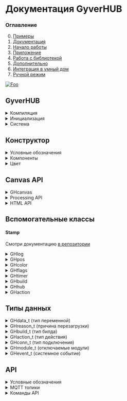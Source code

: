 # Документация GyverHUB
### Оглавление
0. [Примеры](https://github.com/GyverLibs/GyverHUB/tree/main/examples)
1. [Документация](https://github.com/GyverLibs/GyverHUB/wiki)
2. [Начало работы](https://github.com/GyverLibs/GyverHUB/wiki/2.-%D0%9D%D0%B0%D1%87%D0%B0%D0%BB%D0%BE-%D1%80%D0%B0%D0%B1%D0%BE%D1%82%D1%8B)
3. [Приложение](https://github.com/GyverLibs/GyverHUB/wiki/3.-%D0%9F%D1%80%D0%B8%D0%BB%D0%BE%D0%B6%D0%B5%D0%BD%D0%B8%D0%B5)
4. [Работа с библиотекой](https://github.com/GyverLibs/GyverHUB/wiki/4.-%D0%A0%D0%B0%D0%B1%D0%BE%D1%82%D0%B0-%D1%81-%D0%B1%D0%B8%D0%B1%D0%BB%D0%B8%D0%BE%D1%82%D0%B5%D0%BA%D0%BE%D0%B9)
5. [Дополнительно](https://github.com/GyverLibs/GyverHUB/wiki/5.-%D0%94%D0%BE%D0%BF%D0%BE%D0%BB%D0%BD%D0%B8%D1%82%D0%B5%D0%BB%D1%8C%D0%BD%D0%BE)
6. [Интеграция в умный дом](https://github.com/GyverLibs/GyverHUB/wiki/6.-%D0%98%D0%BD%D1%82%D0%B5%D0%B3%D1%80%D0%B0%D1%86%D0%B8%D1%8F-%D0%B2-%D1%83%D0%BC%D0%BD%D1%8B%D0%B9-%D0%B4%D0%BE%D0%BC)
7. [Ручной режим](https://github.com/GyverLibs/GyverHUB/wiki/7.-%D0%A0%D1%83%D1%87%D0%BD%D0%BE%D0%B9-%D1%80%D0%B5%D0%B6%D0%B8%D0%BC)

[![Foo](https://img.shields.io/badge/ENGLISH-VERSION-blueviolet.svg?style=flat-square)](https://github-com.translate.goog/GyverLibs/GyverHUB/wiki?_x_tr_sl=ru&_x_tr_tl=en)

## GyverHUB
<details>
<summary>Компиляция</summary>

#### Платформа
Библиотека определяет, на какой платформе компилируется. Для ESP8266/ESP32 предусмотрен отдельный флаг `GH_ESP_BUILD` (библиотека сама его поднимает), включюащий сетевые возможности в компиляцию. Для создания кросс-платформенного кода можно "прятать" 
код для ESPxx внутри условной конструкции:

```cpp
#ifdef GH_ESP_BUILD
// этот код будет компилироваться только для esp
#endif
```

#### Дефайны настроек
```cpp
// Вводятся до подключения библиотеки
#define ATOMIC_FS_UPDATE  // OTA обновление GZIP файлом
#define GH_ASYNC          // использовать ASYNC библиотеки

// включить сайт в память программы (не нужно загружать файлы в память)
#define GH_INCLUDE_PORTAL

// полное отключение модулей из программы
#define GH_NO_PORTAL    // открытие сайта из памяти esp
#define GH_NO_WS        // WebSocket
#define GH_NO_MQTT      // MQTT
#define GH_NO_FS        // работа с файлами (включая ОТА!)
#define GH_NO_OTA       // ОТА файлом с приложения
#define GH_NO_OTA_URL   // ОТА по URL
```

</details>

<details>
<summary>Инициализация</summary>

Иконки Font Awesome v5 Solid, бесплатный пак:
- [Список иконок](https://fontawesome.com/v5/cheatsheet/free/solid)
- [Поиск иконок](https://fontawesome.com/v5/search?o=r&m=free&s=solid)

> Вставлять САМ СИМВОЛ в "строку", например `""` , `""` , `""`

```cpp
GyverHUB;
GyverHUB(char* prefix);                                         // + префикс сети
GyverHUB(char* prefix, char* name);                             // + имя в списке устройств
GyverHUB(char* prefix, char* name, char* icon);                 // + иконка в списке устройств
GyverHUB(char* prefix, char* name, char* icon, uint32_t id);    // + вручную задать ID устройства
// примечание: id нужно обязательно задавать для отличных от ESP платформ (для esp генерируется автоматически)
```
</details>

<details>
<summary>Система</summary>

```cpp
// =================== CONFIG ==================
void config(char* nprefix, char* nname, char* nicon, uint32_t nid); // Аналог конструктора
void setVersion(char* v);   // установить версию прошивки для отображения в Info
void begin();               // запустить
void end();                 // остановить
bool tick();                // тикер, вызывать в loop

// ================== MODULES =================
// по умолчанию все модули включены
// модули, отвечающие за связь, нужно настраивать перед вызовом begin()!
void modules.set(uint16_t mods);    // включить модули
void modules.unset(uint16_t mods);  // выключить модули

// можно выбрать несколько модулей с разделителем | 
// modules.set(GH_MOD_DOWNLOAD | GH_MOD_UPLOAD | GH_MOD_INFO);
// modules.unset(GH_MOD_DOWNLOAD | GH_MOD_UPLOAD | GH_MOD_INFO);

bool modules.read(GHmodule_t mod);  // включен ли модуль
void modules.setAll();              // установить все
void modules.unsetAll();            // выключить все

// ==================== PIN ===================
void setPIN(uint32_t npin); // установить пин-код устройства (больше 1000, не может начинаться с 0)
uint32_t getPIN();          // прочитать пин-код

// =================== BUILD ==================
void onBuild(f);        // подключить сборщик интерфейса. Функция вида void f()
void refresh();         // обновить веб-интерфейс. Вызывать внутри обработчика build

// полные свойства
GHbuild getBuild();     // получить свойства текущего билда. Вызывать внутри обработчика build В САМОМ НАЧАЛЕ

// более простой доступ
bool buildRead();           // true - если билдер вызван для set или read операций
const char* actionName();   // вернёт имя компонента в текущем действии
const char* actionValue();  // вернёт значение компонента в текущем действии

// ================== STATUS ==================
void onEvent(f);           // подключить обработчик изменения статуса. Функция вида void f(GHevent_t event, GHconn_t conn)
bool running();             // вернёт true, если система запущена
bool focused();             // true - интерфейс устройства сейчас открыт на сайте или в приложении
bool focused(GHconn_t c);   // проверить фокус по указанному типу связи

// подключить функцию-обработчик перезагрузки. Будет вызвана перед перезагрузкой. Функция вида void f(GHreason_t r)
// только для ESPxx
void onReboot(f);

// =================== CLI ===================
void onCLI(f);          // подключить обработчик входящих сообщений с веб-консоли. Функция вида void f(String& s)
void print(String s);   // отправить текст в веб-консоль
void print(String s, uint32_t color);    // + цвет

// ================= NOTIFY ==================
void sendPush(String text);                     // отправить пуш-уведомление

void sendAlert(String text);                    // показать всплывающее окно

void sendNotice(String text);                   // отправить всплывающее уведомление
void sendNotice(String text, uint32_t color);   // + цвет

// ================= UPDATE ==================
void sendUpdate(String name, String value);     // отправить update вручную с указанием значения

// отправить update по имени компонента (значение будет прочитано в build)
// имена можно передать списком через запятую
// нельзя вызывать внутри build
void sendUpdate(String name);

// ================= CANVAS =================
void sendCanvas(const String& name, GHcanvas& cv);       // отправить холст
void sendCanvasBegin(const String& name, GHcanvas& cv);  // начать отправку холста
void sendCanvasEnd(GHcanvas& cv);                        // закончить отправку холста

// ================== MQTT ==================
// настроить MQTT (только TCP)
void setupMQTT(char* host, uint16_t port);
void setupMQTT(char* host, uint16_t port, char* login, const char* pass);
void setupMQTT(char* host, uint16_t port, char* login, const char* pass, uint8_t qos, bool retained);

void setupMQTT(IPAddress ip, uint16_t port);
void setupMQTT(IPAddress ip, uint16_t port, char* login, const char* pass);
void setupMQTT(IPAddress ip, uint16_t port, char* login, const char* pass, uint8_t qos, bool retained);
// для игнорирования login/pass нужно установить 0

bool online();      // MQTT подключен

void turnOn();      // отправить MQTT LWT команду на включение
void turnOff();     // отправить MQTT LWT команду на выключение

void sendGetAuto(bool v);       // автоматически отправлять новое состояние на get-топик при изменении через set (умолч. false)
void sendGet(String name, String value);    // отправить имя-значение на get-топик (MQTT)

// отправить значение по имени компонента на get-топик (MQTT) (значение будет прочитано в build)
// имена можно передать списком через запятую
// нельзя вызывать внутри build
void sendGet(String name);

// ============== MANUAL BUILD ==============
void onManual(f);                                   // подключить обработчик запроса при ручном соединении. Функция вида void f(String& s, GHconn_t conn, bool broadcast)
void parse(char* url, GHconn_t conn);               // парсить команду вида PREFIX/ID/HUB_ID/CMD/NAME=VALUE, указать тип подключения
void parse(char* url, char* var, GHconn_t conn);    // парсить команду вида PREFIX/ID/HUB_ID/CMD/NAME, value отдельно, указать тип подключения

// установить размер буфера строки для сборки интерфейса в режиме MANUAL
// 0 - интерфейс будет собран и отправлен цельной строкой, иначе пакет будет отправляться частями размером с буфер
void setBufferSize(uint16_t size);
```
</details>

## Конструктор
<details>
<summary>Условные обозначения</summary>

- `String` - для краткости под этим типом подразумевается `String`
    - `func("текст в кавычках");`  - строки const char*
    - `func(F("строка в flash"));` - строки, сохранённые в Flash памяти через F() - `F("строка")`
    - `String s; func(s);`         - String строки, объявленные выше
    - `func(String(123) + 456);`   - String строки, объявленные внутри (не рекомендуется)
- `FSTR` - для краткости под этим типом подразумевается `const __FlashStringHelper*`
    - `func(F("строка в flash"));` - строки, сохранённые в Flash памяти через F() - `F("строка")`
- `ИМЯ` - уникальное имя компонента. Строка в любом виде (оптимальнее всего - `F("строка")`)
- `НАЗВАНИЕ` - название блока (подпись). Строка в любом виде (оптимальнее всего - `F("строка")`). Чтобы полностью убрать название, нужно передать константу `GH_NO_LABEL`
- `ЦВЕТ` - цвет компонента типа `uint32_t` или `GHcolor`. Можно передать цвет из стандартного списка цветов `GH_RED`, `GH_BLUE`... (см. ниже)
- `void* var` - переменная *любого типа*, переданная в функцию по адресу. Компоненты сами изменяют значения переменных при действиях с приложения. Если автоматическое изменение не нужно - передай `0` вместо адреса.
- `ТИП` - тип "подключенной" в предыдущем аргументе переменной. Смотри типы `GHdata_t` ниже. Если переменная не передана (передан `0`), тип можно указать `GH_NULL`
- `...` - пропущенные функции, аргументы в них стоят "по умолчанию"

</details>

<details>
<summary>Компоненты</summary>

```cpp
// ========================== ВИДЖЕТ ==========================
void BeginWidgets();            // начать строку виджетов
void BeginWidgets(int высота);  // + указать минимальную высоту в px
void EndWidgets();              // завершить строку виджетов
void WidgetSize(int ширина);    // ширина следующего виджета

// ======================== ОФОРМЛЕНИЕ ========================
void Space();               // пустое место (в режиме виджетов - пустой виджет)
void Space(int высота);     // + настройка высоты в px
void Title(String text);    // заголовок

// ===================== ПАССИВНЫЙ ТЕКСТ ======================
// крупный цветной текст
// размер шрифта умолч. 40
void Label(ИМЯ);
...
void Label(ИМЯ, String текст, НАЗВАНИЕ, ЦВЕТ, int размер);

// дисплей. Для переноса строк используй символ '\n'
// к-во строк умолч. 2, размер шрифта умолч. 40
void Display(ИМЯ);
...
void Display(ИМЯ, String текст, НАЗВАНИЕ, ЦВЕТ, int строк, int размер);

// блок для HTML кода
void HTML(ИМЯ);
...
void HTML(ИМЯ, String текст, НАЗВАНИЕ);

// ========================== SCRIPT ===========================
// JavaScript код, будет исполнен в eval()
void JS(String код);

// ============================ LOG =============================
// вывод лога
void Log(ИМЯ, GHlog* log);
void Log(ИМЯ, GHlog* log, НАЗВАНИЕ);

// ========================= ИНДИКАЦИЯ ==========================
// светодиод
void LED(ИМЯ);
...
void LED(ИМЯ, bool value, НАЗВАНИЕ, String иконка);

// индикаторная шкала
// здесь текст - будет выведен после значения (например "°C")
void Gauge(ИМЯ);
...
void Gauge(ИМЯ, float value, String текст, НАЗВАНИЕ, float minv, float maxv, float step, uint32_t color);

// ======================== НАВИГАЦИЯ =========================
// вкладки, передать список пунктов через запятую
bool Tabs(ИМЯ, uint8_t* var, String список);
bool Tabs(ИМЯ, uint8_t* var, String список, НАЗВАНИЕ);
// ДОДЕЛАТЬ ЦВЕТ

// ========================== КНОПКИ ==========================
// кнопка с текстом
// размер_текста умолч. 22
bool Button(ИМЯ);
...
bool Button(ИМЯ, bool* var, НАЗВАНИЕ, ЦВЕТ, int размер_текста);

// кнопка с иконкой
// размер_текста умолч. 50
bool ButtonIcon(ИМЯ);
...
bool ButtonIcon(ИМЯ, bool* var, НАЗВАНИЕ, ЦВЕТ, int размер_текста);

// =========================== ВВОД ===========================
// ввод любых данных
// max - макс. символов
bool Input(ИМЯ);
...
bool Input(ИМЯ, void* var, ТИП, НАЗВАНИЕ, int max, ЦВЕТ);

// пароль
bool Pass(ИМЯ);
...
bool Pass(ИМЯ, void* var, ТИП, НАЗВАНИЕ, int max, ЦВЕТ);

// слайдер
// мин и макс умолч. 0 и 100, шаг умолч. 1
bool Slider(ИМЯ);
...
bool Slider(ИМЯ, void* var, ТИП, НАЗВАНИЕ, float min, float max, float step, ЦВЕТ);

// спиннер
// мин и макс умолч. 0 и 100, шаг умолч. 1
bool Spinner(ИМЯ);
...
bool Spinner(ИМЯ, void* var, ТИП, НАЗВАНИЕ, float min, float max, float step, ЦВЕТ);

// джойстик
// center - возвращать джойстик в центр [умолч. 1 - вкл]
// exp - значение по экспоненте [умолч. 0 - выкл]
bool Joystick(ИМЯ, GHpos* pos);
...
bool Joystick(ИМЯ, GHpos* pos, bool center, bool exp, НАЗВАНИЕ, ЦВЕТ);

// всплывающее окно ввода
// для активации отправь sendUpdate() с именем и пустой строкой или новым текстом для окна
bool Prompt(VSPTR name)
...
bool Prompt(VSPTR name, void* var, GHdata_t type, НАЗВАНИЕ);

// ======================== ВЫКЛЮЧАТЕЛИ ========================
// выключатель
bool Switch(ИМЯ);
...
bool Switch(ИМЯ, bool* var, НАЗВАНИЕ, ЦВЕТ);

// выключатель-иконка
bool SwitchIcon(ИМЯ);
...
bool SwitchIcon(ИМЯ, bool* var, НАЗВАНИЕ, String текст, ЦВЕТ);

// выключатель-текст
bool SwitchText(ИМЯ);
...
bool SwitchText(ИМЯ, bool* var, НАЗВАНИЕ, String текст, ЦВЕТ);

// всплывающее окно с кнопками ОК и ОТМЕНА
// для активации отправь sendUpdate() с именем и пустой строкой или новым текстом для окна
bool Confirm(VSPTR name);
...
bool Confirm(VSPTR name, bool* var, НАЗВАНИЕ);

// =========================== ВРЕМЯ ===========================
// ввод даты
bool Date(ИМЯ, Stamp* var);
...
bool Date(ИМЯ, Stamp* var, НАЗВАНИЕ, ЦВЕТ);

// ввод времени
bool Time(ИМЯ, Stamp* var);
...
bool Time(ИМЯ, Stamp* var, НАЗВАНИЕ, ЦВЕТ);

// ввод даты и времени
bool DateTime(ИМЯ, Stamp* var);
...
bool DateTime(ИМЯ, Stamp* var, НАЗВАНИЕ, ЦВЕТ);

// =========================== ВЫБОР ===========================
// выбор, передать список пунктов через запятую
bool Select(ИМЯ, uint8_t* var, String список);
...
bool Select(ИМЯ, uint8_t* var, String список, НАЗВАНИЕ, ЦВЕТ);

// флаги, передать список пунктов через запятую
bool Flags(ИМЯ, GHflags* var, String текст);
...
bool Flags(ИМЯ, GHflags* var, String текст, НАЗВАНИЕ, ЦВЕТ);

// цвет
bool Color(ИМЯ, GHcolor* var);
bool Color(ИМЯ, GHcolor* var, НАЗВАНИЕ);

// ========================== CANVAS ===========================
// размеры холста по умолч. 400x300px
// пустой холст
bool Canvas(ИМЯ);
...
bool Canvas(ИМЯ, ШИРИНА, ВЫСОТА, GHcanvas* cv, GHpos* pos, НАЗВАНИЕ);

// начать холст с рисунком
bool BeginCanvas(ИМЯ);
...
bool BeginCanvas(ИМЯ, ШИРИНА, ВЫСОТА, GHcanvas* cv, GHpos* pos, НАЗВАНИЕ);

// закончить холст с рисунком
void EndCanvas();

// =========================== DUMMY ===========================
// пустой компонент, не отображается в интерфейсе
// но может быть опрошен и установлен через MQTT и прямые запросы
bool Dummy(ИМЯ);
bool Dummy(ИМЯ, void* var, ТИП);
```
</details>

<details>
<summary>Цвет</summary>

```cpp
GH_RED      // 0xcb2839
GH_ORANGE   // 0xd55f30
GH_YELLOW   // 0xd69d27
GH_GREEN    // 0x37A93C
GH_MINT     // 0x25b18f
GH_AQUA     // 0x2ba1cd
GH_BLUE     // 0x297bcd
GH_VIOLET   // 0x825ae7
GH_PINK     // 0xc8589a
```
</details>

## Canvas API
<details>
<summary>GHcanvas</summary>

```cpp
void extBuffer(String* sptr);   // подключить внешний буфер
void clearBuffer();             // очистить буфер (внутренний)
void custom(String s);          // добавить строку кода на js
```
</details>

<details>
<summary>Processing API</summary>

https://processing.org/reference/
```cpp
// =============== BACKGROUND ===============
void clear();                           // очистить полотно
void background();                      // залить полотно установленным в fill() цветом
void background(uint32_t hex);          // залить полотно указанным цветом
void background(uint32_t hex, a);       // залить полотно указанным цветом + прозрачность 0-255

// ================== FILL ==================
void noFill();                          // отключить заливку (по умолч. вкл)
void fill(uint32_t hex);                // выбрать цвет заливки
void fill(uint32_t hex, uint8_t a);     // выбрать цвет заливки + прозрачность 0-255

// ================= STROKE =================
void noStroke();                        // отключить обводку (по умолч. вкл)
void stroke(uint32_t hex);              // выбрать цвет обводки
void stroke(uint32_t hex, uint8_t a);   // выбрать цвет обводки + прозрачность 0-255
void strokeWeight(int v);               // толщина обводки, px

// соединение линий: CV_MITER (умолч), CV_BEVEL, CV_ROUND
// https://processing.org/reference/strokeJoin_.html
void strokeJoin(v);

// края линий: CV_PROJECT (умолч), CV_ROUND, CV_SQUARE
// https://processing.org/reference/strokeCap_.html
void strokeCap(v);

// =============== PRIMITIVES ===============
void point(int x, int y);               // точка
void circle(int x, int y, int r);       // окружность (x, y, радиус), px
void line(int x1, int y1, int x2, int y2);  // линия (координаты начала и конца)
void square(int x, int y, int w);       // квадрат
void rect(int x, int y, int w, int h);  // прямоугольник
void triangle(int x1, int y1, int x2, int y2, int x3, int y3);  // треугольник (координаты углов)
void quadrangle(int x1, int y1, int x2, int y2, int x3, int y3, int x4, int y4);    // четырёхугольник (координаты углов)

// режим окружности: CV_CENTER (умолч), CV_CORNER
// https://processing.org/reference/ellipseMode_.html
void ellipseMode(mode);

// режим прямоугольника: CV_CORNER (умолч), CV_CORNERS, CV_CENTER, CV_RADIUS
// https://processing.org/reference/rectMode_.html
void rectMode(mode);

// ================== TEXT ==================
void text(const String& text, int x, int y, int w = 0); // вывести текст, опционально макс длина
void textFont(const char* name);    // шрифт
void textSize(int size);            // размер шрифта, px

// выравнивание текста
// h: CV_LEFT, CV_CENTER, CV_RIGHT
// v: TXT_TOP, TXT_BOTTOM, TXT_CENTER, TXT_BASELINE
// https://processing.org/reference/textAlign_.html
void textAlign(h, v);

// ================= SYSTEM =================
void push();    // сохранить конфигурацию полотна
void pop();     // восстановить конфигурацию полотна
```
</details>

<details>
<summary>HTML API</summary>

https://www.w3schools.com/tags/ref_canvas.asp

```cpp
void fillStyle(uint32_t hex);               // цвет заполнения
void fillStyle(uint32_t hex, uint8_t a);    // цвет заполнения

void strokeStyle(uint32_t hex);             // цвет обводки
void strokeStyle(uint32_t hex, uint8_t a);  // цвет обводки

void shadowColor(uint32_t hex);             // цвет тени
void shadowColor(uint32_t hex, uint8_t a);  // цвет тени

void shadowBlur(int v);         // размытость тени, px
void shadowOffsetX(int v);      // отступ тени, px
void shadowOffsetY(int v);      // отступ тени, px

// края линий: CV_BUTT (умолч), CV_ROUND, CV_SQUARE
// https://www.w3schools.com/tags/canvas_linecap.asp
void lineCap(v);

// соединение линий: CV_MITER (умолч), CV_BEVEL, CV_ROUND
// https://www.w3schools.com/tags/canvas_linejoin.asp
void lineJoin(v);

// ширина линий, px
void lineWidth(int v);

// длина соединения CV_MITER, px
// https://www.w3schools.com/tags/canvas_miterlimit.asp
void miterLimit(int v);

// шрифт: "30px Arial"
// https://www.w3schools.com/tags/canvas_font.asp
void font(const String& v);

// выравнивание текста: CV_START (умолч), CV_END, CV_CENTER, CV_LEFT, CV_RIGHT
// https://www.w3schools.com/tags/canvas_textalign.asp
void textAlign(v);

// позиция текста: CV_ALPHABETIC (умолч), CV_TOP, CV_HANGING, CV_MIDDLE, CV_IDEOGRAPHIC, CV_BOTTOM
// https://www.w3schools.com/tags/canvas_textbaseline.asp
void textBaseline(v);

// прозрачность рисовки, 0.0-1.0
void globalAlpha(float v);

// тип наложения графики: CV_SRC_OVER (умолч), CV_SRC_ATOP, CV_SRC_IN, CV_SRC_OUT, CV_DST_OVER, CV_DST_ATOP, CV_DST_IN, CV_DST_OUT, CV_LIGHTER, CV_COPY, CV_XOR
// https://www.w3schools.com/tags/canvas_globalcompositeoperation.asp
void globalCompositeOperation(v);

void _rect(int x, int y, int w, int h);         // прямоугольник
void fillRect(int x, int y, int w, int h);      // закрашенный прямоугольник
void strokeRect(int x, int y, int w, int h);    // обведённый прямоугольник
void clearRect(int x, int y, int w, int h);     // очистить область
void fill();                                    // залить
void stroke();                                  // обвести
void beginPath();                               // начать путь
void moveTo(int x, int y);                      // переместить курсор
void closePath();                               // завершить путь (провести линию на начало)
void lineTo(int x, int y);                      // нарисовать линию от курсора

// ограничить область рисования
// https://www.w3schools.com/tags/canvas_clip.asp
void clip();

// провести кривую
// https://www.w3schools.com/tags/canvas_quadraticcurveto.asp
void quadraticCurveTo(int cpx, int cpy, int x, int y);

// провести кривую Безье
// https://www.w3schools.com/tags/canvas_beziercurveto.asp
void bezierCurveTo(int cp1x, int cp1y, int cp2x, int cp2y, int x, int y);

// провести дугу
// https://www.w3schools.com/tags/canvas_arc.asp
void arc(int x, int y, int r, int sa = 0, int ea = 360, bool ccw = 0);

// скруглить
// https://www.w3schools.com/tags/canvas_arcto.asp
void arcTo(int x1, int y1, int x2, int y2, int r);

// масштабировать область рисования
// https://www.w3schools.com/tags/canvas_scale.asp
void scale(int sw, int sh);

// вращать область рисования
// https://www.w3schools.com/tags/canvas_rotate.asp
void rotate(int v);

// перемещать область рисования
// https://www.w3schools.com/tags/canvas_translate.asp
void translate(int x, int y);

// вывести закрашенный текст, опционально макс. длина
void fillText(const String& text, int x, int y, int w = 0);

// вывести обведённый текст, опционально макс. длина
void strokeText(const String& text, int x, int y, int w = 0);

// вывести картинку
// https://www.w3schools.com/tags/canvas_drawimage.asp
void drawImage(const String& img, int x, int y);
void drawImage(const String& img, int x, int y, int w, int h);
void drawImage(const String& img, int sx, int sy, int sw, int sh, int x, int y, int w, int h);

// сохранить конфигурацию полотна
// https://developer.mozilla.org/en-US/docs/Web/API/CanvasRenderingContext2D/save
void save();

// восстановить конфигурацию полотна
// https://developer.mozilla.org/en-US/docs/Web/API/CanvasRenderingContext2D/restore
void restore();
```
</details>

## Вспомогательные классы
#### Stamp
Смотри документацию [в репозитории](https://github.com/GyverLibs/Stamp)

<details>
<summary>GHlog</summary>

```cpp
// в лог можно делать print()/println()
void begin(int n = 64);     // начать и указать размер буфера
void end();                 // остановить
void read(String* s);       // прочитать в строку
String read();              // прочитать строкой
void clear();               // очистить
bool available();           // есть данные
bool state();               // запущен
int length();               // длина
```
</details>

<details>
<summary>GHpos</summary>

```cpp
// содержит координаты для обработки холста и джойстика
int16_t x();
int16_t y();

// индикатор того, что координаты изменились
// автоматически сбросится в false
bool changed();
```
</details>

<details>
<summary>GHcolor</summary>

```cpp
// содержит 3 компонента цвета
uint8_t r;
uint8_t g;
uint8_t b;

// конструктор
GHcolor(uint32_t col);
GHcolor(uint8_t nr, uint8_t ng, uint8_t nb);

// установить
void setRGB(uint8_t nr, uint8_t ng, uint8_t nb);
void setHEX(uint32_t hex);

// преобразовать в 24-бит цвет
uint32_t getHEX();
```
</details>

<details>
<summary>GHflags</summary>

```cpp
// хранит однобитные флаги, максимум 16 штук
uint16_t flags;

GHflags(uint16_t nflags);

// установить флаг под номером idx в значение val
void set(uint8_t idx, uint8_t val);

// получить значение флага под номером idx
uint8_t get(uint8_t idx);

// вывести строкой вида 010101010
String toString();
```
</details>

<details>
<summary>GHtimer</summary>

```cpp
// простенький таймер на millis()
void start();
void start(uint32_t ms);
void start(uint32_t ms, uint8_t seconds);
void start(uint32_t ms, uint8_t seconds, uint8_t minutes);
void start(uint32_t ms, uint8_t seconds, uint8_t minutes, uint8_t hours);
void start(uint32_t ms, uint8_t seconds, uint8_t minutes, uint8_t hours, uint8_t days);

void stop();
bool ready();
```
</details>

<details>
<summary>GHbuild</summary>

```cpp
GHbuild_t type;     // тип билда
GHhub hub;          // данные клиента
GHaction action;    // действие
```
</details>

<details>
<summary>GHhub</summary>

```cpp
GHconn_t conn;      // тип соединения
char id[9];         // id клиента
```
</details>

<details>
<summary>GHaction</summary>

```cpp
GHaction_t type;        // тип действия 
const char* name;       // имя компонента
const char* value;      // значение компонента

String nameString();    // получить имя как String
int32_t valueInt();     // получить значение как int (32 бит)
float valueFloat();     // получить значение как float
```
</details>

## Типы данных
<details>
<summary>GHdata_t (тип переменной)</summary>

```cpp
GH_NULL     // нет

GH_STR      // String
GH_CSTR     // char[]

GH_BOOL     // bool
GH_INT8     // int8_t
GH_UINT8    // uint8_t
GH_INT16    // int16_t
GH_UINT16   // uint16_t
GH_INT32    // int32_t
GH_UINT32   // uint32_t

GH_FLOAT    // float
GH_DOUBLE   // double

GH_COLOR    // GHcolor
GH_FLAGS    // GHflags
GH_STAMP    // Stamp
GH_POS      // GHpos
```
</details>

<details>
<summary>GHreason_t (причина перезагрузки)</summary>

```cpp
GH_REB_NONE
GH_REB_BUTTON       // по кнопке с сайта
GH_REB_OTA          // после ОТА обновления
GH_REB_OTA_URL      // после OTA обновления по URL
```
</details>

<details>
<summary>GHbuild_t (тип билда)</summary>

```cpp
GH_BUILD_NONE       // нет
GH_BUILD_ACTION     // действие GHaction_t
GH_BUILD_COUNT      // измерение размера пакета
GH_BUILD_READ       // чтение значения по имени (get, update)
GH_BUILD_UI         // сборка интерфейса для отправки
GH_BUILD_TG         // сборка для Telegram
```
</details>

<details>
<summary>GHaction_t (тип действия)</summary>

```cpp
GH_ACTION_NONE      // нет
GH_ACTION_SET       // установка значения
GH_ACTION_PRESS     // кнопка нажата
GH_ACTION_RELEASE   // кнопка отпущена
```
</details>

<details>
<summary>GHconn_t (тип подключения)</summary>

```cpp
GH_SERIAL
GH_BT
GH_WS
GH_MQTT
GH_SYSTEM
```
</details>

<details>
<summary>GHmodule_t (отключаемые модули)</summary>

```cpp
GH_MOD_INFO     // разрешить вкладку инфо
GH_MOD_FSBR     // разрешить вкладку менеджера файлов
GH_MOD_FORMAT   // разрешить форматирование FS
GH_MOD_DOWNLOAD // разрешить скачивание
GH_MOD_UPLOAD   // разрешить загрузку
GH_MOD_OTA      // разрешить ОТА
GH_MOD_OTA_URL  // разрешить ОТА по URL
GH_MOD_REBOOT   // разрешить перезагрузку из инфо
GH_MOD_SET      // разрешить установку значений
GH_MOD_CLICK    // разрешить клики
GH_MOD_READ     // разрешить чтение
GH_MOD_DELETE   // разрешить удаление файлов
GH_MOD_RENAME   // разрешить переименование файлов
```
</details>

<details>
<summary>GHevent_t (системное событие)</summary>

```cpp
GH_IDLE
GH_START
GH_STOP

GH_CONNECTING
GH_CONNECTED
GH_DISCONNECTED
GH_ERROR

GH_UNKNOWN
GH_DISCOVER_ALL
GH_DISCOVER
GH_FOCUS
GH_UNFOCUS

GH_SET
GH_CLICK
GH_CLI
GH_PING

GH_READ_HOOK
GH_SET_HOOK
GH_INFO
GH_REBOOT
GH_FSBR
GH_FORMAT
GH_DELETE
GH_RENAME

GH_DOWNLOAD
GH_DOWNLOAD_CHUNK
GH_DOWNLOAD_ERROR
GH_DOWNLOAD_ABORTED
GH_DOWNLOAD_FINISH

GH_UPLOAD
GH_UPLOAD_CHUNK
GH_UPLOAD_ERROR
GH_UPLOAD_ABORTED
GH_UPLOAD_FINISH

GH_OTA
GH_OTA_CHUNK
GH_OTA_ERROR
GH_OTA_ABORTED
GH_OTA_FINISH

GH_OTA_URL
```
</details>


## API

<details>
<summary>Условные обозначения</summary>

| Имя      | Значение                |
|:---------|:------------------------|
| `PREFIX` | префикс сети            |
| `HUB_ID` | ID клиента (8 символов) |
| `ID`     | ID устройства           |
| `CMD`    | команда                 |
| `NAME`   | имя команды             |
| `VALUE`  | значение                |

</details>

<details>
<summary>MQTT топики</summary>

#### Для подписки
| topic                     | value                     | Описание        |
|:--------------------------|:--------------------------|:----------------|
| `PREFIX/hub/ID/get/NAME`  | `VALUE`                   | get-топик       |
| `PREFIX/hub/ID/status`    | `'online'`<br>`'offline'` | Статус топик    |

#### Для отправки
| topic                        | value   | Описание                |
|:-----------------------------|:--------|:------------------------|
| `PREFIX/ID/read/NAME`        |         | Прочиать (в get-топик)  |
| `PREFIX/ID/set/NAME`         | `VALUE` | Установить              |

</details>

<details>
<summary>Команды API</summary>

### MQTT
#### Для подписки

| topic                 | Описание          |
|:----------------------|:------------------|
| `PREFIX/hub`          | Broadcast ответы  |
| `PREFIX/hub/HUB_ID/#` | Ответы клиенту    |
| `PREFIX/hub/ID/get/#` | get топик         |

#### Для отправки

| topic                       | value    | Ответ        | Описание               |
|:----------------------------|:---------|:-------------|:-----------------------|
| `PREFIX`                    | `HUB_ID` | `{discover}` | discover all           |
| `PREFIX/ID`                 | `HUB_ID` | `{discover}` | discover               |
| `PREFIX/ID/HUB_ID/CMD`      |          | `{...}`      | command                |
| `PREFIX/ID/HUB_ID/CMD/NAME` |          | `{...}`      | command + name         |
| `PREFIX/ID/HUB_ID/CMD/NAME` | `VALUE`  | `{...}`      | command + name + value |

### HTTP hook
Для использования WS обнаружения через HTTP hook устройство должно ответить на HTTP запрос `/hub_discover_all` на 80 порту ответом `OK`.

### URL

| URL                               | Ответ        | Описание               |
|:----------------------------------|:-------------|:-----------------------|
| `PREFIX`                          | `{discover}` | discover all           |
| `PREFIX/ID`                       | `{discover}` | discover               |
| `PREFIX/ID/HUB_ID/CMD`            | `...`        | command                |
| `PREFIX/ID/HUB_ID/CMD/NAME`       | `...`        | command + name         |
| `PREFIX/ID/HUB_ID/CMD/NAME=VALUE` | `...`        | command + name + value |

### Команды

| CMD           | Ответ                                 | Описание          |
|:--------------|:--------------------------------------|:------------------|
| `focus`       | `{ui}`                                | Запрос интерфейса |
| `ping`        | `{OK}`                                | Пинг              |
| `unfocus`     |                                       | Закрыть           |
| `info`        | `{info}`<br>`{ERR}`                   | Вкладка инфо      |
| `fsbr`        | `{fsbr}`<br>`{ERR}`<br>`{fs_error}`   | Вкладка файлов    |
| `format`      | `{OK}`<br>`{ERR}`                     | Форматировать FS  |
| `reboot`      | `{OK}`<br>`{ERR}`                     | Перезагрузить     |
| `fetch_chunk` | `{fetch_next_chunk}`<br>`{fetch_err}` | Скачивание        |


| CMD            | NAME                 | VALUE                  | Ответ                                | Описание                       |
|:---------------|:---------------------|:-----------------------|:-------------------------------------|:-------------------------------|
| `set`          | имя компонента       | значение компонента    | `{ui}`<br>`{OK}`                     | Установка значения             |
| `click`        | имя компонента       | `1` нажат, `2` отпущен | `{ui}`<br>`{OK}`                     | Клик                           |
| `cli`          | `'cli'`              | текст                  | `{OK}`                               | Отправка текста из консоли     |
| `delete`       | путь файла           |                        | `{fsbr}`<br>`{ERR}`                  | Удалить файл                   |
| `rename`       | путь файла           | новый путь файла       | `{fsbr}`<br>`{ERR}`                  | Переименовать/переместить файл |
| `fetch`        | путь файла           |                        | `{fetch_start}`<br>`{fetch_err}`     | Скачать файл                   |
| `upload`       | путь файла           |                        | `{upload_start}`<br>`{upload_err}`   | Начать загрузку файла          |
| `upload_chunk` | `'next'`<br>`'last'` | данные                 | `{upload_next_chunk}`<br>`{upload_end}`<br>`{upload_err}`    | Загрузка файла                 |
| `ota`          | `'flash'`<br>`'fs'`  |                        | `{ota_start}`<br>`{ota_err}`         | Начать OTA обновление          |
| `ota_chunk`    | `'next'`<br>`'last'` | данные                 | `{ota_next_chunk}`<br>`{ota_end}`<br>`{ota_err}`             | OTA обновление                 |
| `ota_url`      | `'flash'`<br>`'fs'`  | ссылка                 | `{OK}`<br>`{ERR}`                    | Начать OTA обновление из URL   |

Пакеты, отправляемые по инициативе устройства
- `{print}` - печать в консоль
- `{update}` - пакет обновлений
- `{push}` - уведомление

</details>